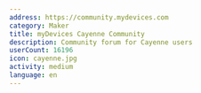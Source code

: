```yaml
---
address: https://community.mydevices.com
category: Maker
title: myDevices Cayenne Community
description: Community forum for Cayenne users
userCount: 16196
icon: cayenne.jpg
activity: medium
language: en
---
```

